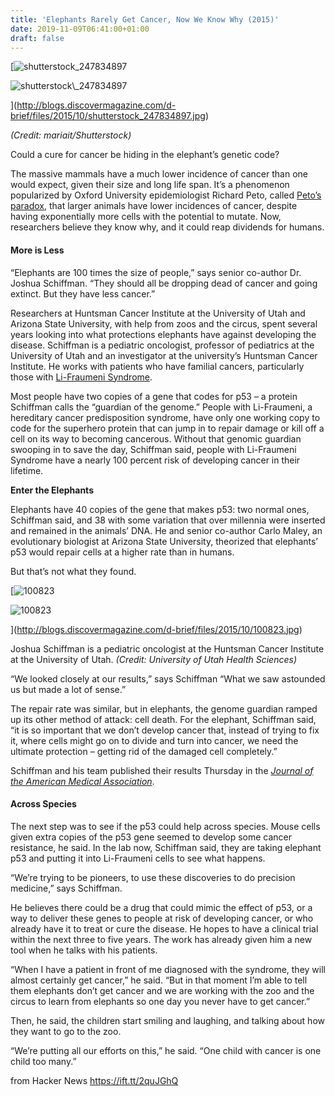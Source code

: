 ```yaml
---
title: 'Elephants Rarely Get Cancer, Now We Know Why (2015)'
date: 2019-11-09T06:41:00+01:00
draft: false
---
```


[![shutterstock_247834897](http://blogs.discovermagazine.com/d-brief/2015/10/08/elephants-cancer-genes/)

<img class="wp-image-12083 size-full" src="http://blogs.discovermagazine.com/d-brief/files/2015/10/shutterstock\_247834897.jpg" alt="shutterstock\_247834897" />

](http://blogs.discovermagazine.com/d-brief/files/2015/10/shutterstock_247834897.jpg)

_(Credit: mariait/Shutterstock)_

Could a cure for cancer be hiding in the elephant’s genetic code?

The massive mammals have a much lower incidence of cancer than one would expect, given their size and long life span. It’s a phenomenon popularized by Oxford University epidemiologist Richard Peto, called [Peto’s paradox](https://en.wikipedia.org/wiki/Peto%27s_paradox), that larger animals have lower incidences of cancer, despite having exponentially more cells with the potential to mutate. Now, researchers believe they know why, and it could reap dividends for humans.

#### More is Less

“Elephants are 100 times the size of people,” says senior co-author Dr. Joshua Schiffman. “They should all be dropping dead of cancer and going extinct. But they have less cancer.”

Researchers at Huntsman Cancer Institute at the University of Utah and Arizona State University, with help from zoos and the circus, spent several years looking into what protections elephants have against developing the disease. Schiffman is a pediatric oncologist, professor of pediatrics at the University of Utah and an investigator at the university’s Huntsman Cancer Institute. He works with patients who have familial cancers, particularly those with [Li-Fraumeni Syndrome](http://ghr.nlm.nih.gov/condition/li-fraumeni-syndrome).

Most people have two copies of a gene that codes for p53 – a protein Schiffman calls the “guardian of the genome.” People with Li-Fraumeni, a hereditary cancer predisposition syndrome, have only one working copy to code for the superhero protein that can jump in to repair damage or kill off a cell on its way to becoming cancerous. Without that genomic guardian swooping in to save the day, Schiffman said, people with Li-Fraumeni Syndrome have a nearly 100 percent risk of developing cancer in their lifetime.

**Enter the Elephants**

Elephants have 40 copies of the gene that makes p53: two normal ones, Schiffman said, and 38 with some variation that over millennia were inserted and remained in the animals’ DNA. He and senior co-author Carlo Maley, an evolutionary biologist at Arizona State University, theorized that elephants’ p53 would repair cells at a higher rate than in humans.

But that’s not what they found.

[![100823](http://blogs.discovermagazine.com/d-brief/2015/10/08/elephants-cancer-genes/)

<img class="wp-image-12084 size-full" src="http://blogs.discovermagazine.com/d-brief/files/2015/10/100823.jpg" alt="100823" />

](http://blogs.discovermagazine.com/d-brief/files/2015/10/100823.jpg)

Joshua Schiffman is a pediatric oncologist at the Huntsman Cancer Institute at the University of Utah. _(Credit: University of Utah Health Sciences)_

“We looked closely at our results,” says Schiffman “What we saw astounded us but made a lot of sense.”

The repair rate was similar, but in elephants, the genome guardian ramped up its other method of attack: cell death. For the elephant, Schiffman said, “it is so important that we don’t develop cancer that, instead of trying to fix it, where cells might go on to divide and turn into cancer, we need the ultimate protection – getting rid of the damaged cell completely.”

Schiffman and his team published their results Thursday in the [_Journal of the American Medical Association_](http://jamanetwork.com/).

#### Across Species

The next step was to see if the p53 could help across species. Mouse cells given extra copies of the p53 gene seemed to develop some cancer resistance, he said. In the lab now, Schiffman said, they are taking elephant p53 and putting it into Li-Fraumeni cells to see what happens.

“We’re trying to be pioneers, to use these discoveries to do precision medicine,” says Schiffman.

He believes there could be a drug that could mimic the effect of p53, or a way to deliver these genes to people at risk of developing cancer, or who already have it to treat or cure the disease. He hopes to have a clinical trial within the next three to five years. The work has already given him a new tool when he talks with his patients.

“When I have a patient in front of me diagnosed with the syndrome, they will almost certainly get cancer,” he said. “But in that moment I’m able to tell them elephants don’t get cancer and we are working with the zoo and the circus to learn from elephants so one day you never have to get cancer.”

Then, he said, the children start smiling and laughing, and talking about how they want to go to the zoo.

“We’re putting all our efforts on this,” he said. “One child with cancer is one child too many.”

  
  
from Hacker News https://ift.tt/2quJGhQ